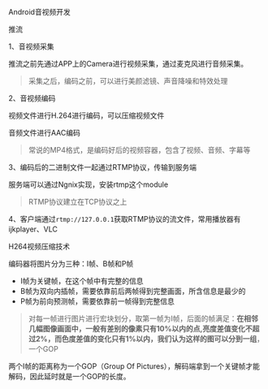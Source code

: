 Android音视频开发

推流

1、音视频采集

推流之前先通过APP上的Camera进行视频采集，通过麦克风进行音频采集。

> 采集之后，编码之前，可以进行美颜滤镜、声音降噪和特效处理

2、音视频编码

视频文件进行H.264进行编码，可以压缩视频文件

音频文件进行AAC编码

> 常说的MP4格式，是编码好后的视频容器，包含了视频、音频、字幕等

3、编码后的二进制文件一起通过RTMP协议，传输到服务端

服务端可以通过Ngnix实现，安装rtmp这个module

> RTMP协议建立在TCP协议之上

4、客户端通过`rtmp://127.0.0.1`获取RTMP协议的流文件，常用播放器有ijkplayer、VLC



H264视频压缩技术

编码器将图片分为三种：I帧、B帧和P帧

- I帧为关键帧，在这个帧中有完整的信息
- B帧为双向内插帧，需要依靠前后两帧得到完整画面，所含信息是最少的
- P帧为前向预测帧，需要依靠前一帧得到完整信息

> 对每一帧进行图片进行宏块划分，取第一帧为I帧，后面的帧满足：**在相邻几幅图像画面中，一般有差别的像素只有10%以内的点,亮度差值变化不超过2%，而色度差值的变化只有1%以内，我们认为这样的图可以分到一组**，一个GOP

两个I帧的距离称为一个GOP（Group Of Pictures），解码端拿到一个关键帧才能解码，因此延时就是一个GOP的长度。